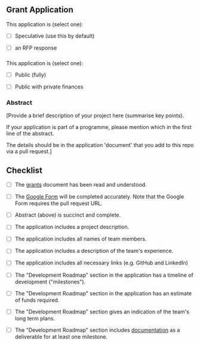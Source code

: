 ## Grant Application

This application is (select one):
- [ ] Speculative (use this by default)
- [ ] an RFP response


###

This application is (select one):
- [ ] Public (fully)
- [ ] Public with private finances


### Abstract

[Provide a brief description of your project here (summarise key points). 

If your application is part of a programme, please mention which in the first line of the abstract.

The details should be in the application 'document' that you add to this repo via a pull request.]


## Checklist
- [ ] The [grants](https://github.com/ChainX-Parliament/General-Grants-Program/blob/master/grants/grants.md) document has been read and understood.
- [ ] The [Google Form](https://docs.google.com/forms/d/1Immh_3_6ZQa6FiqqiH_oEII2abPT6HGLM_wX4BLbRE8/) will be completed accurately. Note that the Google Form requires the pull request URL.
- [ ] Abstract (above) is succinct and complete.
- [ ] The application includes a project description.
- [ ] The application includes all names of team members.
- [ ] The application includes a description of the team's experience.
- [ ] The application includes all necessary links (e.g. GitHub and LinkedIn)
- [ ] The "Development Roadmap" section in the application has a timeline of development ("milestones").
- [ ] The "Development Roadmap" section in the application has an estimate of funds required.
- [ ] The "Development Roadmap" section gives an indication of the team's long term plans.
- [ ] The "Development Roadmap" section includes [documentation](https://github.com/ChainX-Parliament/General-Grants-Program/blob/master/grants/grants.md#documentation) as a deliverable for at least one milestone.

